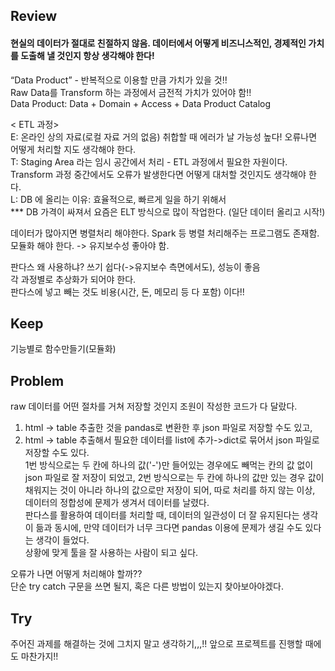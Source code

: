 ## Review

#### 현실의 데이터가 절대로 친절하지 않음. 데이터에서 어떻게 비즈니스적인, 경제적인 가치를 도출해 낼 것인지 항상 생각해야 한다!

“Data Product” - 반복적으로 이용할 만큼 가치가 있을 것!!</br>
Raw Data를 Transform 하는 과정에서 금전적 가치가 있어야 함!!</br>
Data Product: Data + Domain + Access + Data Product Catalog</br>

< ETL 과정> </br>
E: 온라인 상의 자료(로컬 자료 거의 없음) 취합할 때 에러가 날 가능성 높다! 오류나면 어떻게 처리할 지도 생각해야 한다.</br>
T: Staging Area 라는 임시 공간에서 처리 - ETL 과정에서  필요한 자원이다. </br>
Transform 과정 중간에서도 오류가 발생한다면 어떻게 대처할 것인지도 생각해야 한다. </br>
L: DB 에 올리는 이유: 효율적으로, 빠르게 일을 하기 위해서</br>
*** DB 가격이 싸져서 요즘은 ELT 방식으로 많이 작업한다. (일단 데이터 올리고 시작!)</br>

데이터가 많아지면 병렬처리 해야한다. Spark 등 병렬 처리해주는 프로그램도 존재함.</br>
모듈화 해야 한다. -> 유지보수성 좋아야 함.</br>

판다스 왜 사용하냐? 쓰기 쉽다(->유지보수 측면에서도), 성능이 좋음 </br>
각 과정별로 추상화가 되어야 한다. </br>
판다스에 넣고 빼는 것도 비용(시간, 돈, 메모리 등 다 포함) 이다!!</br>



## Keep
기능별로 함수만들기(모듈화)</br>

## Problem
raw 데이터를 어떤 절차를 거쳐 저장할 것인지 조원이 작성한 코드가 다 달랐다. </br>
1) html -> table 추출한 것을 pandas로 변환한 후 json 파일로 저장할 수도 있고, </br>
2) html -> table 추출해서 필요한 데이터를 list에 추가->dict로 묶어서 json 파일로 저장할 수도 있다.</br>
1번 방식으로는 두 칸에 하나의 값('-')만 들어있는 경우에도 빼먹는 칸의 값 없이 json 파일로 잘 저장이 되었고, 2번 방식으로는 두 칸에 하나의 값만 있는 경우 값이 채워지는 것이 아니라 하나의 값으로만 저장이 되어, 따로 처리를 하지 않는 이상, 데이터의 정합성에 문제가 생겨서 데이터를 날렸다. </br>
판다스를 활용하여 데이터를 처리할 때, 데이터의 일관성이 더 잘 유지된다는 생각이 듦과 동시에, 만약 데이터가 너무 크다면 pandas 이용에 문제가 생길 수도 있다는 생각이 들었다. </br>
상황에 맞게 툴을 잘 사용하는 사람이 되고 싶다.</br>

오류가 나면 어떻게 처리해야 할까??</br>
단순 try catch 구문을 쓰면 될지, 혹은 다른 방법이 있는지 찾아보아야겠다.</br>


## Try
주어진 과제를 해결하는 것에 그치지 말고 생각하기,,,!! 앞으로 프로젝트를 진행할 때에도 마찬가지!! </br>


